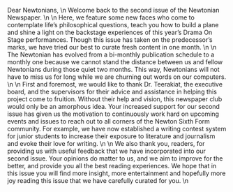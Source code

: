 Dear Newtonians, \n
Welcome back to the second issue of the Newtonian Newspaper. \n
\n
Here, we feature some new faces who come to contemplate life’s philosophical questions, teach you how to build a plane and shine a light on the backstage experiences of this year’s Drama On Stage performances. Though this issue has taken on the predecessor’s marks, we have tried our best to curate fresh content in one month. \n
\n
The Newtonian has evolved from a bi-monthly publication schedule to a monthly one because we cannot stand the distance between us and fellow Newtonians during those quiet two months. This way, Newtonians will not have to miss us for long while we are churning out words on our computers. \n
\n
First and foremost, we would like to thank Dr. Teerakiat, the executive board, and the supervisors for their advice and assistance in helping this project come to fruition. Without their help and vision, this newspaper club would only be an amorphous idea. Your increased support for our second issue has given us the motivation to continuously work hard on upcoming events and issues to reach out to all corners of the Newton Sixth Form community. For example, we have now established a writing contest system for junior students to increase their exposure to literature and journalism and evoke their love for writing. \n
\n
We also thank you, readers, for providing us with useful feedback that we have incorporated into our second issue. Your opinions do matter to us, and we aim to improve for the better, and provide you all the best reading experiences. We hope that in this issue you will find more insight, more entertainment and hopefully more joy reading this issue that we have carefully curated for you. \n
